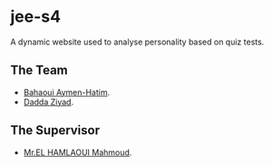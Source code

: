 # jee-s4

A dynamic website used to analyse personality based on quiz tests.

## The Team
* [Bahaoui Aymen-Hatim](https://github.com/aymenbahaoui).
* [Dadda Ziyad](https://github.com/InfernoZed).

## The Supervisor
* [Mr.EL HAMLAOUI Mahmoud](https://github.com/ELHAMLAOUI).

